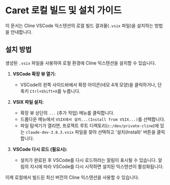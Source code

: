 # Caret 로컬 빌드 및 설치 가이드 

이 문서는 Cline VSCode 익스텐션의 로컬 빌드 결과물(`.vsix` 파일)을 설치하는 방법을 안내합니다.

## 설치 방법

생성된 `.vsix` 파일을 사용하여 로컬 환경에 Cline 익스텐션을 설치할 수 있습니다.

1.  **VSCode 확장 뷰 열기:**
    *   VSCode의 왼쪽 사이드바에서 확장 아이콘(네모 4개 모양)을 클릭하거나, 단축키 `Ctrl+Shift+X`를 누릅니다.

2.  **VSIX 파일 설치:**
    *   확장 뷰 상단의 `...` (추가 작업) 메뉴를 클릭합니다.
    *   드롭다운 메뉴에서 `VSIX에서 설치...(Install from VSIX...)`를 선택합니다.
    *   파일 탐색기가 열리면, 프로젝트 루트 디렉토리(`c:/dev/private-cline`)에 있는 `claude-dev-3.8.3.vsix` 파일을 찾아 선택하고 '설치(Install)' 버튼을 클릭합니다.

3.  **VSCode 다시 로드 (필요시):**
    *   설치가 완료된 후 VSCode를 다시 로드하라는 알림이 표시될 수 있습니다. 알림의 지시에 따라 VSCode를 다시 시작하면 설치된 익스텐션이 활성화됩니다.

이제 로컬에서 빌드된 최신 버전의 Cline 익스텐션을 사용할 수 있습니다.
